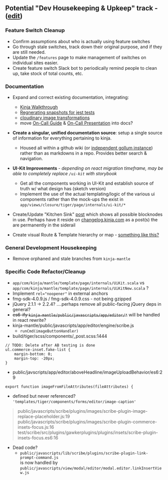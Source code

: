 ## Potential "Dev Housekeeping & Upkeep" track  - ([edit](https://github.com/BriceShatzer/dev_Housingkeeping_and_upkeep_track/edit/master/README.md))

### Feature Switch Cleanup  
- Confirm assumptions about who is actually using feature switches
- Go through stale switches, track down their original purpose, and if they are still needed.
- Update the `/features` page to make management of switches on individual sites easier. 
- Create feature switch Slack bot to periodically remind people to clean up, take stock of total counts, etc.

### Documentation 
- Expand and correct existing documentation, integrating:  
    + [Kinja Walkthrough](https://docs.google.com/presentation/d/1CeO6gllCepM9zffDP1SOXLTmYqbj4QmyqD0n1pDmWf0/)  
    + [Regnerating snapshots for jest tests](https://fusionmediagroup.slack.com/archives/C29GNJC20/p1510679372000219)  
    + [cloudinary image transformations](https://cloudinary.com/documentation/image_transformations)
    + move [On-Call Guide](https://docs.google.com/document/d/1x0kY03zRy2uLET7nRSC9wEHneQwLU-ZGsLplmm2jnb4/edit?usp=sharing) & [On-Call Presentation](https://docs.google.com/a/fusion.net/presentation/d/1tPWI2DBah0cE0E6Opihd9meWjor5Pbp7pvmvbDA5bRY/edit?usp=sharing) into docs? 

- **Create a singular, unified documentation source**: setup a single source of information for everything pertaining to kinja. 
    + Housed all within a github wiki (or [independent gollum instance](https://github.com/gollum/gollum)) rather than as markdowns in a repo. Provides better search & navigation. 

- **UI-Kit Improvements** - *depending on react migration timeframe, may be able to completely replace `/ui-kit` with storybook*  
    + Get all the components working in UI-Kit and establish source of truth w/ what design has (sketch version)  
    + Implement the use of the actual templating/logic of the various ui components rather than the mock-ups the exist in `app/views/closure/tiger/page/internals/ui-kit/*`  

- Create/Update "Kitchen Sink" [post](https://gawkerselenium.kinja.com/permanent-test-post-do-not-delete-1787626061) which shows all possible blocknodes in use. Perhaps have it reside on [changelog.kinja.com](https://changelog.kinja.com/) as a post(s) the are permanently in the siderail 

- Create visual Route & Template hierarchy or map  - [something like this?](https://codex.wordpress.org/images/1/18/Template_Hierarchy.png)  

### General Development Housekeeping  
 - Remove orphaned and stale branches from `kinja-mantle`  

### Specific Code Refactor/Cleanup 

- `app/com/kinja/mantle/template/page/internals/UiKit.scala` vs `app/com/kinja/mantle/template/page/internals/UiKitNew.scala` ?
- Implement `rel="noopener"` in external anchors
- fmg-sdk-4.0.9.js / fmg-sdk-4.0.9.css - not being gzipped 
- jQuery 2.1.1 -> 2.2.4? ....perhaps remove all public-facing jQuery deps in general?
- ~~es6-ify `kinja-mantle/public/javascripts/app/editor/*`~~ will be handled in react rewrite?
- kinja-mantle/public/javascripts/app/editor/engine/scribe.js
    + `runCmd(imageButtonHandler)`  
- build/tiger/scss/components/_post.scss:1444  
```
// TODO: Delete after AB testing is done  
ul.commerce-inset.fake-list {
    margin-bottom: 0;
    margin-top: -20px;
}
```

- public/javscripts/app/editor/aboveHeadline/imageUploadBehavior/es6:29  
```// TODO: Refactor when doing DAP
export function imageFromFileAttributes(fileAttributes) {
```

- defined but never referenced?   
`'templates/tiger/components/forms/editor/image-caption'`  
> public/javascripts/scribe/plugins/images/scribe-plugin-image-replace-placeholder.js:19  
> public/javascripts/scribe/plugins/images/scribe-plugin-commerce-insets-focus.js:16  
> test/scribe/src/plugins/gawkerplugins/plugins/insets/scribe-plugin-insets-focus.es6:16 

- Dead code?
    + `public/javascripts/lib/scribe/plugins/scribe-plugin-link-prompt-command.js`  
    is now handled by  
    `public/javascripts/view/modal/editor/modal.editor.linkInsertView.js`
